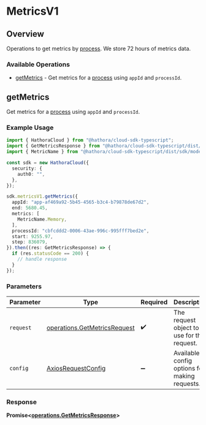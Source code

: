 # MetricsV1

## Overview

Operations to get metrics by [process](https://hathora.dev/docs/concepts/hathora-entities#process). We store 72 hours of metrics data.

### Available Operations

* [getMetrics](#getmetrics) - Get metrics for a [process](https://hathora.dev/docs/concepts/hathora-entities#process) using `appId` and `processId`.

## getMetrics

Get metrics for a [process](https://hathora.dev/docs/concepts/hathora-entities#process) using `appId` and `processId`.

### Example Usage

```typescript
import { HathoraCloud } from "@hathora/cloud-sdk-typescript";
import { GetMetricsResponse } from "@hathora/cloud-sdk-typescript/dist/sdk/models/operations";
import { MetricName } from "@hathora/cloud-sdk-typescript/dist/sdk/models/shared";

const sdk = new HathoraCloud({
  security: {
    auth0: "",
  },
});

sdk.metricsV1.getMetrics({
  appId: "app-af469a92-5b45-4565-b3c4-b79878de67d2",
  end: 5680.45,
  metrics: [
    MetricName.Memory,
  ],
  processId: "cbfcddd2-0006-43ae-996c-995fff7bed2e",
  start: 9255.97,
  step: 836079,
}).then((res: GetMetricsResponse) => {
  if (res.statusCode == 200) {
    // handle response
  }
});
```

### Parameters

| Parameter                                                                    | Type                                                                         | Required                                                                     | Description                                                                  |
| ---------------------------------------------------------------------------- | ---------------------------------------------------------------------------- | ---------------------------------------------------------------------------- | ---------------------------------------------------------------------------- |
| `request`                                                                    | [operations.GetMetricsRequest](../../models/operations/getmetricsrequest.md) | :heavy_check_mark:                                                           | The request object to use for the request.                                   |
| `config`                                                                     | [AxiosRequestConfig](https://axios-http.com/docs/req_config)                 | :heavy_minus_sign:                                                           | Available config options for making requests.                                |


### Response

**Promise<[operations.GetMetricsResponse](../../models/operations/getmetricsresponse.md)>**

